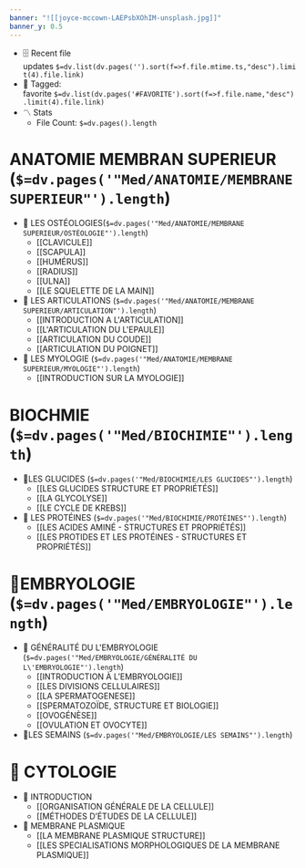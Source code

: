 ```yaml
---
banner: "![[joyce-mccown-LAEPsbXOhIM-unsplash.jpg]]"
banner_y: 0.5
---
```


-   🗄️ Recent file updates `$=dv.list(dv.pages('').sort(f=>f.file.mtime.ts,"desc").limit(4).file.link)`
- 🔖 Tagged: favorite `$=dv.list(dv.pages('#FAVORITE').sort(f=>f.file.name,"desc").limit(4).file.link)`
- 〽️ Stats
	-   File Count: `$=dv.pages().length`
# ANATOMIE MEMBRAN SUPERIEUR (`$=dv.pages('"Med/ANATOMIE/MEMBRANE SUPERIEUR"').length`)
- 🦴 LES OSTÉOLOGIES(`$=dv.pages('"Med/ANATOMIE/MEMBRANE SUPERIEUR/OSTÉOLOGIE"').length`)
	- [[CLAVICULE]]
	- [[SCAPULA]]
	- [[HUMÉRUS]]
	- [[RADIUS]]
	- [[ULNA]]
	- [[LE SQUELETTE DE LA MAIN]]
- 🔗 LES ARTICULATIONS (`$=dv.pages('"Med/ANATOMIE/MEMBRANE SUPERIEUR/ARTICULATION"').length`)
	- [[INTRODUCTION A L'ARTICULATION]]
	- [[L'ARTICULATION DU L'EPAULE]]
	- [[ARTICULATION DU COUDE]]
	- [[ARTICULATION DU POIGNET]]
- 🍖 LES MYOLOGIE (`$=dv.pages('"Med/ANATOMIE/MEMBRANE SUPERIEUR/MYOLOGIE"').length`)
	- [[INTRODUCTION SUR LA MYOLOGIE]]

# BIOCHMIE (`$=dv.pages('"Med/BIOCHIMIE"').length`)
- 🍬LES GLUCIDES (`$=dv.pages('"Med/BIOCHIMIE/LES GLUCIDES"').length`) 
	- [[LES GLUCIDES STRUCTURE ET PROPRIÉTÉS]]
	- [[LA GLYCOLYSE]]
	- [[LE CYCLE DE KREBS]]
- 🥩 LES PROTÉINES (`$=dv.pages('"Med/BIOCHIMIE/PROTÉINES"').length`)
	 - [[LES ACIDES AMINÉ - STRUCTURES ET PROPRIÉTÉS]]
	 - [[LES PROTIDES ET LES PROTÉINES - STRUCTURES ET PROPRIÉTÉS]]
#  👶EMBRYOLOGIE (`$=dv.pages('"Med/EMBRYOLOGIE"').length`)
- 👫 GÉNÉRALITÉ DU L'EMBRYOLOGIE (`$=dv.pages('"Med/EMBRYOLOGIE/GÉNÉRALITÉ DU L\'EMBRYOLOGIE"').length`)
	- [[INTRODUCTION À L’EMBRYOLOGIE]]
	- [[LES DIVISIONS CELLULAIRES]]
	- [[LA SPERMATOGENESE]]
	- [[SPERMATOZOÏDE, STRUCTURE ET BIOLOGIE]]
	- [[OVOGÉNÈSE]]
	- [[OVULATION ET OVOCYTE]]
- 🤰LES SEMAINS (`$=dv.pages('"Med/EMBRYOLOGIE/LES SEMAINS"').length`)

# 🧫 CYTOLOGIE
- 🔬 INTRODUCTION 
	- [[ORGANISATION GÉNÉRALE DE LA CELLULE]]
	- [[MÉTHODES D’ÉTUDES DE LA CELLULE]]
- 🦠 MEMBRANE PLASMIQUE
	- [[LA MEMBRANE PLASMIQUE STRUCTURE]]
	- [[LES SPECIALISATIONS MORPHOLOGIQUES DE LA MEMBRANE PLASMIQUE]]